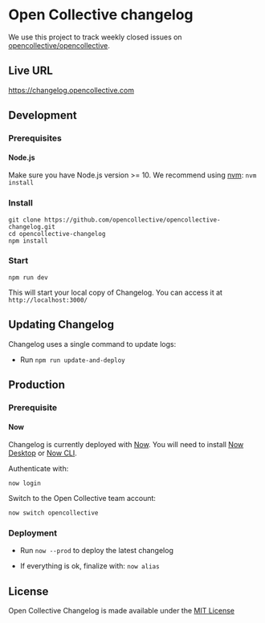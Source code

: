 # Open Collective changelog

We use this project to track weekly closed issues on [opencollective/opencollective](https://github.com/opencolllective/opencollective).

## Live URL

https://changelog.opencollective.com

## Development

### Prerequisites

#### Node.js

Make sure you have Node.js version >= 10. We recommend using [nvm](https://github.com/creationix/nvm): `nvm install`

### Install

```
git clone https://github.com/opencollective/opencollective-changelog.git
cd opencollective-changelog
npm install
```

### Start

`npm run dev`

This will start your local copy of Changelog. You can access it at `http://localhost:3000/`

## Updating Changelog

Changelog uses a single command to update logs:

- Run `npm run update-and-deploy`

## Production

### Prerequisite

#### Now

Changelog is currently deployed with [Now](https://zeit.co/now). You will need to install [Now Desktop](https://github.com/zeit/now-desktop) or [Now CLI](https://github.com/zeit/now-cli).

Authenticate with:

`now login`

Switch to the Open Collective team account:

`now switch opencollective`

### Deployment

- Run `now --prod` to deploy the latest changelog

- If everything is ok, finalize with: `now alias`

## License

Open Collective Changelog is made available under the [MIT License](LICENSE)
